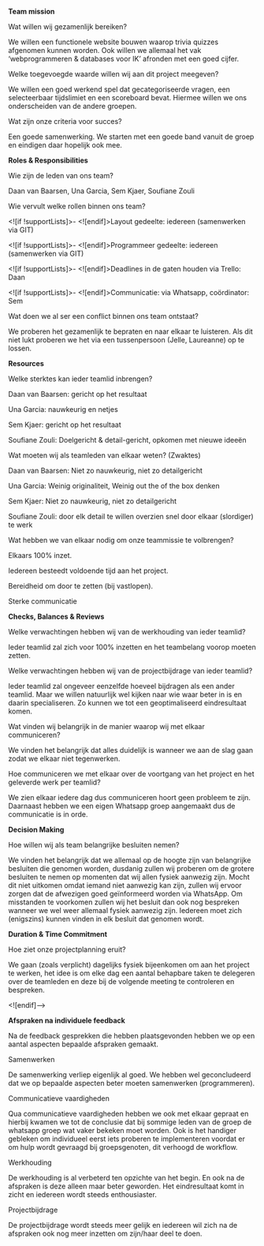 
**Team mission**

Wat willen wij gezamenlijk bereiken?

We willen een functionele website bouwen waarop trivia quizzes afgenomen kunnen worden. Ook willen we allemaal het vak ‘webprogrammeren & databases voor IK’ afronden met een goed cijfer.

Welke toegevoegde waarde willen wij aan dit project meegeven?

We willen een goed werkend spel dat gecategoriseerde vragen, een selecteerbaar tijdslimiet en een scoreboard bevat. Hiermee willen we ons onderscheiden van de andere groepen.

Wat zijn onze criteria voor succes?

Een goede samenwerking. We starten met een goede band vanuit de groep en eindigen daar hopelijk ook mee.

**Roles & Responsibilities**

Wie zijn de leden van ons team?

Daan van Baarsen, Una Garcia, Sem Kjaer, Soufiane Zouli

Wie vervult welke rollen binnen ons team?

<![if !supportLists]>- <![endif]>Layout gedeelte: iedereen (samenwerken via GIT)

<![if !supportLists]>- <![endif]>Programmeer gedeelte: iedereen (samenwerken via GIT)

<![if !supportLists]>- <![endif]>Deadlines in de gaten houden via Trello: Daan

<![if !supportLists]>- <![endif]>Communicatie: via Whatsapp, coördinator: Sem

Wat doen we al ser een conflict binnen ons team ontstaat?

We proberen het gezamenlijk te bepraten en naar elkaar te luisteren. Als dit niet lukt proberen we het via een tussenpersoon (Jelle, Laureanne) op te lossen.

**Resources**

Welke sterktes kan ieder teamlid inbrengen?

Daan van Baarsen: gericht op het resultaat

Una Garcia: nauwkeurig en netjes

Sem Kjaer: gericht op het resultaat

Soufiane Zouli: Doelgericht & detail-gericht, opkomen met nieuwe ideeën

Wat moeten wij als teamleden van elkaar weten? (Zwaktes)

Daan van Baarsen: Niet zo nauwkeurig, niet zo detailgericht

Una Garcia: Weinig originaliteit, Weinig out the of the box denken

Sem Kjaer: Niet zo nauwkeurig, niet zo detailgericht

Soufiane Zouli: door elk detail te willen overzien snel door elkaar (slordiger) te werk

Wat hebben we van elkaar nodig om onze teammissie te volbrengen?

Elkaars 100% inzet.

Iedereen besteedt voldoende tijd aan het project.

Bereidheid om door te zetten (bij vastlopen).

Sterke communicatie

**Checks, Balances & Reviews**

Welke verwachtingen hebben wij van de werkhouding van ieder teamlid?

Ieder teamlid zal zich voor 100% inzetten en het teambelang voorop moeten zetten.

Welke verwachtingen hebben wij van de projectbijdrage van ieder teamlid?

Ieder teamlid zal ongeveer eenzelfde hoeveel bijdragen als een ander teamlid. Maar we willen natuurlijk wel kijken naar wie waar beter in is en daarin specialiseren. Zo kunnen we tot een geoptimaliseerd eindresultaat komen.

Wat vinden wij belangrijk in de manier waarop wij met elkaar communiceren?

We vinden het belangrijk dat alles duidelijk is wanneer we aan de slag gaan zodat we elkaar niet tegenwerken.

Hoe communiceren we met elkaar over de voortgang van het project en het geleverde werk per teamlid?

We zien elkaar iedere dag dus communiceren hoort geen probleem te zijn. Daarnaast hebben we een eigen Whatsapp groep aangemaakt dus de communicatie is in orde.

**Decision Making**

Hoe willen wij als team belangrijke besluiten nemen?

We vinden het belangrijk dat we allemaal op de hoogte zijn van belangrijke besluiten die genomen worden, dusdanig zullen wij proberen om de grotere besluiten te nemen op momenten dat wij allen fysiek aanwezig zijn. Mocht dit niet uitkomen omdat iemand niet aanwezig kan zijn, zullen wij ervoor zorgen dat de afwezigen goed geïnformeerd worden via WhatsApp. Om misstanden te voorkomen zullen wij het besluit dan ook nog bespreken wanneer we wel weer allemaal fysiek aanwezig zijn. Iedereen moet zich (enigszins) kunnen vinden in elk besluit dat genomen wordt.

**Duration & Time Commitment**

Hoe ziet onze projectplanning eruit?

We gaan (zoals verplicht) dagelijks fysiek bijeenkomen om aan het project te werken, het idee is om elke dag een aantal behapbare taken te delegeren over de teamleden en deze bij de volgende meeting te controleren en bespreken.

<![endif]-->

**Afspraken na individuele feedback**

Na de feedback gesprekken die hebben plaatsgevonden hebben we op een aantal aspecten bepaalde afspraken gemaakt.

Samenwerken

De samenwerking verliep eigenlijk al goed. We hebben wel geconcludeerd dat we op bepaalde aspecten beter moeten samenwerken (programmeren).

Communicatieve vaardigheden

Qua communicatieve vaardigheden hebben we ook met elkaar gepraat en hierbij kwamen we tot de conclusie dat bij sommige leden van de groep de whatsapp groep wat vaker bekeken moet worden. Ook is het handiger gebleken om individueel eerst iets proberen te implementeren voordat er om hulp wordt gevraagd bij groepsgenoten, dit verhoogd de workflow.

Werkhouding

De werkhouding is al verbeterd ten opzichte van het begin. En ook na de afspraken is deze alleen maar beter geworden. Het eindresultaat komt in zicht en iedereen wordt steeds enthousiaster.

Projectbijdrage

De projectbijdrage wordt steeds meer gelijk en iedereen wil zich na de afspraken ook nog meer inzetten om zijn/haar deel te doen.
<!--stackedit_data:
eyJoaXN0b3J5IjpbLTcxODU0MDk4NiwtNjY2ODkyOTgwLC0yMT
I4NjIzNzY1XX0=
-->